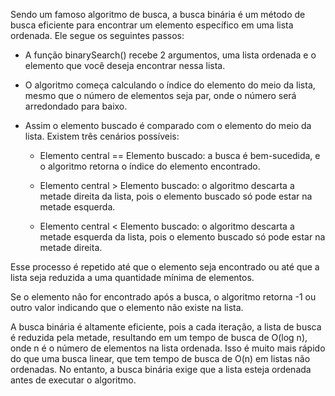 Sendo um famoso algoritmo de busca, a busca binária é um método de busca eficiente para encontrar um elemento específico em uma lista ordenada. Ele segue os seguintes passos:

- A função binarySearch() recebe 2 argumentos, uma lista ordenada e o elemento que você deseja encontrar nessa lista.

- O algoritmo começa calculando o índice do elemento do meio da lista, mesmo que o número de elementos seja par, onde o número será arredondado para baixo.

- Assim o elemento buscado é comparado com o elemento do meio da lista. Existem três cenários possíveis:

  - Elemento central == Elemento buscado: a busca é bem-sucedida, e o algoritmo retorna o índice do elemento encontrado.

  - Elemento central > Elemento buscado: o algoritmo descarta a metade direita da lista, pois o elemento buscado só pode estar na metade esquerda.

  - Elemento central < Elemento buscado: o algoritmo descarta a metade esquerda da lista, pois o elemento buscado só pode estar na metade direita.

Esse processo é repetido até que o elemento seja encontrado ou até que a lista seja reduzida a uma quantidade mínima de elementos.

Se o elemento não for encontrado após a busca, o algoritmo retorna -1 ou outro valor indicando que o elemento não existe na lista.

A busca binária é altamente eficiente, pois a cada iteração, a lista de busca é reduzida pela metade, resultando em um tempo de busca de O(log n), onde n é o número de elementos na lista ordenada. Isso é muito mais rápido do que uma busca linear, que tem tempo de busca de O(n) em listas não ordenadas. No entanto, a busca binária exige que a lista esteja ordenada antes de executar o algoritmo.
